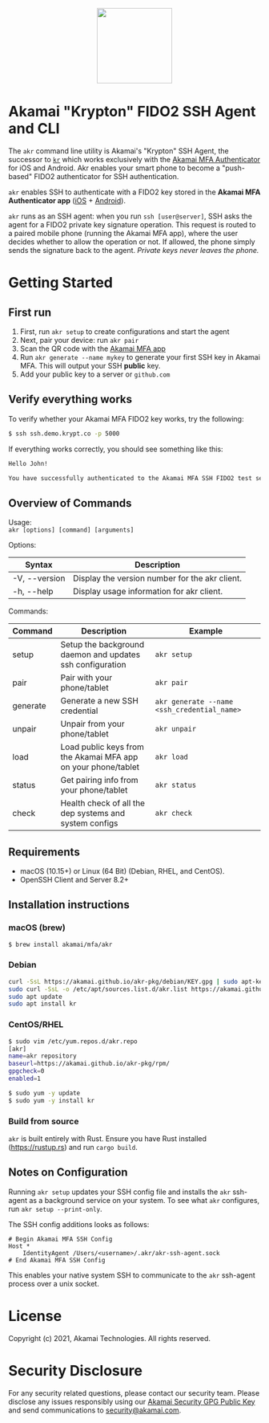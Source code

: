 <p align="center" >
  <img width="150px" src="https://pushzero-assets.akamai.com/static/pushzero_logo.png" align="center"/>
</p>

# Akamai "Krypton" FIDO2 SSH Agent and CLI
The `akr` command line utility is Akamai's "Krypton" SSH Agent, the successor to [`kr`](https://github.com/kryptco/kr) which works exclusively with the [Akamai MFA Authenticator](https://mfa.akamai.com/app) for iOS and Android.
Akr enables your smart phone to become a "push-based" FIDO2 authenticator for SSH authentication.

`akr` enables SSH to authenticate with a FIDO2 key stored in the __Akamai MFA Authenticator app__
([iOS](https://apps.apple.com/us/app/akamai-pushzero/id1503619894#?platform=iphone) +
[Android](https://play.google.com/store/apps/details?id=com.akamai.pushzero)).

`akr` runs as an SSH agent: when you run `ssh [user@server]`, SSH asks the agent for a FIDO2 private key signature
operation. This request is routed to a
paired mobile phone (running the Akamai MFA app), where the user decides whether to allow the operation or
not. If allowed, the phone simply sends the signature back to the agent. _Private keys never leaves the phone._


# Getting Started
## First run
1. First, run `akr setup` to create configurations and start the agent
2. Next, pair your device: run `akr pair`
3. Scan the QR code with the [Akamai MFA app](https://mfa.akamai.com/app)
4. Run `akr generate --name mykey` to generate your first SSH key in Akamai MFA. This will output your SSH __public__ key.
5. Add your public key to a server or `github.com`


## Verify everything works
To verify whether your Akamai MFA FIDO2 key works, try the following:

```sh
$ ssh ssh.demo.krypt.co -p 5000
```

If everything works correctly, you should see something like this:
```sh
Hello John!

You have successfully authenticated to the Akamai MFA SSH FIDO2 test server! 
```

## Overview of Commands
Usage:  
`akr [options] [command] [arguments]`

Options:
 
| Syntax | Description |
| - | - |
| -V, --version | Display the version number for the akr client. |
| -h, --help | Display usage information for akr client. |
 

Commands:

| Command | Description | Example
| - | - | - | 
| setup | Setup the background daemon and updates ssh configuration | `akr setup`
| pair  | Pair with your phone/tablet | `akr pair`
| generate | Generate a new SSH credential | `akr generate --name <ssh_credential_name>`
| unpair | Unpair from your phone/tablet | `akr unpair`
| load | Load public keys from the Akamai MFA app on your phone/tablet | `akr load`
| status | Get pairing info from your phone/tablet | `akr status`
| check  | Health check of all the dep systems and system configs| `akr check`

## Requirements
  * macOS (10.15+) or Linux (64 Bit) (Debian, RHEL, and CentOS).
  * OpenSSH Client and Server 8.2+

## Installation instructions
### macOS (brew)
```sh
$ brew install akamai/mfa/akr
```

### Debian
```sh
curl -SsL https://akamai.github.io/akr-pkg/debian/KEY.gpg | sudo apt-key add -
sudo curl -SsL -o /etc/apt/sources.list.d/akr.list https://akamai.github.io/akr-pkg/debian/akr.list
sudo apt update
sudo apt install kr
```

### CentOS/RHEL
```sh
$ sudo vim /etc/yum.repos.d/akr.repo
[akr]
name=akr repository
baseurl=https://akamai.github.io/akr-pkg/rpm/
gpgcheck=0
enabled=1

$ sudo yum -y update
$ sudo yum -y install kr
```

### Build from source
`akr` is built entirely with Rust. Ensure you have Rust installed (https://rustup.rs) and run `cargo build`.

## Notes on Configuration
Running `akr setup` updates your SSH config file and installs the `akr` ssh-agent as a background service on your system.
To see what `akr` configures, run `akr setup --print-only`.

The SSH config additions looks as follows:
```
# Begin Akamai MFA SSH Config
Host *
	IdentityAgent /Users/<username>/.akr/akr-ssh-agent.sock
# End Akamai MFA SSH Config
```
This enables your native system SSH to communicate to the `akr` ssh-agent process over a unix socket.

# License
Copyright (c) 2021, Akamai Technologies.
All rights reserved.

# Security Disclosure
For any security related questions, please contact our security team.
Please disclose any issues responsibly using our [Akamai Security GPG Public Key](https://www.akamai.com/us/en/multimedia/documents/infosec/akamai-security-general.pub)
and send communications to [security@akamai.com](mailto://security@akamai.com).
